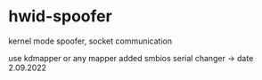 # hwid-spoofer
kernel mode spoofer, socket communication


use kdmapper or any mapper
added smbios serial changer -> date 2.09.2022
